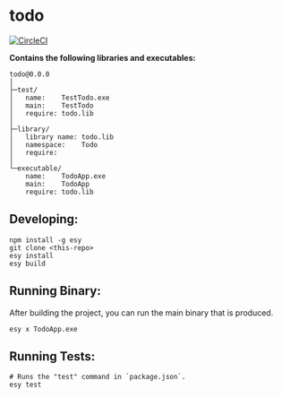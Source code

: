 # todo


[![CircleCI](https://circleci.com/gh/yourgithubhandle/todo/tree/master.svg?style=svg)](https://circleci.com/gh/yourgithubhandle/todo/tree/master)


**Contains the following libraries and executables:**

```
todo@0.0.0
│
├─test/
│   name:    TestTodo.exe
│   main:    TestTodo
│   require: todo.lib
│
├─library/
│   library name: todo.lib
│   namespace:    Todo
│   require:
│
└─executable/
    name:    TodoApp.exe
    main:    TodoApp
    require: todo.lib
```

## Developing:

```
npm install -g esy
git clone <this-repo>
esy install
esy build
```

## Running Binary:

After building the project, you can run the main binary that is produced.

```
esy x TodoApp.exe 
```

## Running Tests:

```
# Runs the "test" command in `package.json`.
esy test
```
